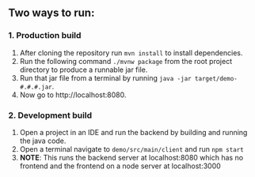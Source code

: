 ## Two ways to run:

### 1. Production build

1. After cloning the repository run `mvn install` to install dependencies.
2. Run the following command `./mvnw package` from the root project directory to produce a runnable jar file.
3. Run that jar file from a terminal by running `java -jar target/demo-#.#.#.jar`.
4. Now go to http://localhost:8080.

### 2. Development build

1. Open a project in an IDE and run the backend by building and running the java code.
2. Open a terminal navigate to `demo/src/main/client` and run `npm start`
3. **NOTE**: This runs the backend server at localhost:8080 which has no frontend
and the frontend on a node server at localhost:3000
